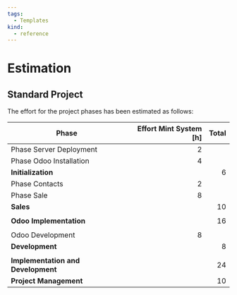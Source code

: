 ```yaml
---
tags:
  - Templates
kind:
  - reference
---
```

# Estimation

## Standard Project

The effort for the project phases has been estimated as follows:

| Phase                              | Effort Mint System [h] | Total |
| ---------------------------------- | ---------------------: | ----: |
| Phase Server Deployment            |                      2 |       |
| Phase Odoo Installation            |                      4 |       |
| **Initialization**                 |                        |     6 |
| Phase Contacts                     |                      2 |       |
| Phase Sale                         |                      8 |       |
| **Sales**                          |                        |    10 |
|                                    |                        |       |
| **Odoo Implementation**            |                        |    16 |
|                                    |                        |       |
| Odoo Development                   |                      8 |       |
| **Development**                    |                        |     8 |
|                                    |                        |       |
| **Implementation and Development** |                        |    24 |
| **Project Management**             |                        |    10 |
